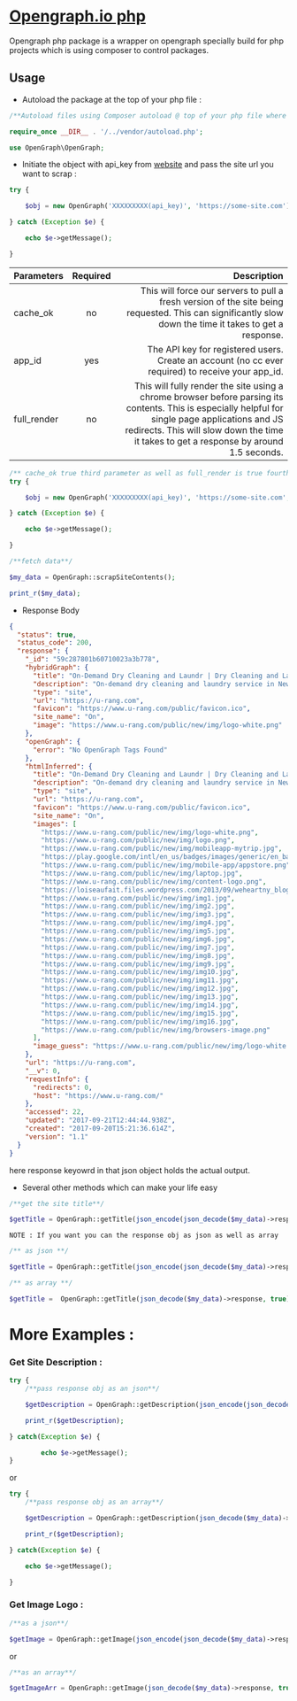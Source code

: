 # [Opengraph.io php](https://www.opengraph.io/)
Opengraph php package is a wrapper on opengraph specially build for php projects which is using composer to control packages.
## Usage 
* Autoload the package at the top of your php file :
```php
/**Autoload files using Composer autoload @ top of your php file where you want to use library*/

require_once __DIR__ . '/../vendor/autoload.php'; 

use OpenGraph\OpenGraph;

```
* Initiate the object with api_key from [website](https://opengraph.io/app/#!/account) and pass the site url you want to scrap :
```php
try {

    $obj = new OpenGraph('XXXXXXXXX(api_key)', 'https://some-site.com');

} catch (Exception $e) {

    echo $e->getMessage();

}
```
| Parameters   |      Required      |  Description |
|----------|:-------------:|------:|
| cache_ok |  no | This will force our servers to pull a fresh version of the site being requested. This can significantly slow down the time it takes to get a response. |
| app_id |    yes   |   The API key for registered users.  Create an account (no cc ever required) to receive your app_id. |
| full_render | no |    This will fully render the site using a chrome browser before parsing its contents. This is especially helpful for single page applications and JS redirects. This will slow down the time it takes to get a response by around 1.5 seconds. |

```php
/** cache_ok true third parameter as well as full_render is true fourth parameter both are optional**/
try {

    $obj = new OpenGraph('XXXXXXXXX(api_key)', 'https://some-site.com', true, true);

} catch (Exception $e) {

    echo $e->getMessage();

}
```
```php
/**fetch data**/

$my_data = OpenGraph::scrapSiteContents();

print_r($my_data);

```
* Response Body
```json
{
  "status": true,
  "status_code": 200,
  "response": {
    "_id": "59c287801b60710023a3b778",
    "hybridGraph": {
      "title": "On-Demand Dry Cleaning and Laundr | Dry Cleaning and Landry APP",
      "description": "On-demand dry cleaning and laundry service in New York City. Providing the best wash & fold service. Free pickup and delivery dry cleaner or download the app for IOS or Andorid to schedule your cleaning needs with a click of a button. Providing the best laundry prices in NYC, providing the best priced dry cleaning in NYC",
      "type": "site",
      "url": "https://u-rang.com",
      "favicon": "https://www.u-rang.com/public/favicon.ico",
      "site_name": "On",
      "image": "https://www.u-rang.com/public/new/img/logo-white.png"
    },
    "openGraph": {
      "error": "No OpenGraph Tags Found"
    },
    "htmlInferred": {
      "title": "On-Demand Dry Cleaning and Laundr | Dry Cleaning and Landry APP",
      "description": "On-demand dry cleaning and laundry service in New York City. Providing the best wash & fold service. Free pickup and delivery dry cleaner or download the app for IOS or Andorid to schedule your cleaning needs with a click of a button. Providing the best laundry prices in NYC, providing the best priced dry cleaning in NYC",
      "type": "site",
      "url": "https://u-rang.com",
      "favicon": "https://www.u-rang.com/public/favicon.ico",
      "site_name": "On",
      "images": [
        "https://www.u-rang.com/public/new/img/logo-white.png",
        "https://www.u-rang.com/public/new/img/logo.png",
        "https://www.u-rang.com/public/new/img/mobileapp-mytrip.jpg",
        "https://play.google.com/intl/en_us/badges/images/generic/en_badge_web_generic.png",
        "https://www.u-rang.com/public/new/img/mobile-app/appstore.png",
        "https://www.u-rang.com/public/new/img/laptop.jpg",
        "https://www.u-rang.com/public/new/img/content-logo.png",
        "https://loiseaufait.files.wordpress.com/2013/09/weheartny_blog_700x500.jpg",
        "https://www.u-rang.com/public/new/img/img1.jpg",
        "https://www.u-rang.com/public/new/img/img2.jpg",
        "https://www.u-rang.com/public/new/img/img3.jpg",
        "https://www.u-rang.com/public/new/img/img4.jpg",
        "https://www.u-rang.com/public/new/img/img5.jpg",
        "https://www.u-rang.com/public/new/img/img6.jpg",
        "https://www.u-rang.com/public/new/img/img7.jpg",
        "https://www.u-rang.com/public/new/img/img8.jpg",
        "https://www.u-rang.com/public/new/img/img9.jpg",
        "https://www.u-rang.com/public/new/img/img10.jpg",
        "https://www.u-rang.com/public/new/img/img11.jpg",
        "https://www.u-rang.com/public/new/img/img12.jpg",
        "https://www.u-rang.com/public/new/img/img13.jpg",
        "https://www.u-rang.com/public/new/img/img14.jpg",
        "https://www.u-rang.com/public/new/img/img15.jpg",
        "https://www.u-rang.com/public/new/img/img16.jpg",
        "https://www.u-rang.com/public/new/img/browsers-image.png"
      ],
      "image_guess": "https://www.u-rang.com/public/new/img/logo-white.png"
    },
    "url": "https://u-rang.com",
    "__v": 0,
    "requestInfo": {
      "redirects": 0,
      "host": "https://www.u-rang.com/"
    },
    "accessed": 22,
    "updated": "2017-09-21T12:44:44.938Z",
    "created": "2017-09-20T15:21:36.614Z",
    "version": "1.1"
  }
}
```
here response keyowrd in that json object holds the actual output.
* Several other methods which can make your life easy 
```php
/**get the site title**/

$getTitle = OpenGraph::getTitle(json_encode(json_decode($my_data)->response));

```
`NOTE : If you want you can the response obj as json as well as array`
```php
/** as json **/

$getTitle = OpenGraph::getTitle(json_encode(json_decode($my_data)->response));

/** as array **/

$getTitle =  OpenGraph::getTitle(json_decode($my_data)->response, true);

```
# More Examples :
### Get Site Description :
```php
try {
    /**pass response obj as an json**/

    $getDescription = OpenGraph::getDescription(json_encode(json_decode($my_data)->response));

    print_r($getDescription);

} catch(Exception $e) {

        echo $e->getMessage();
}
```
or
```php
try {
    /**pass response obj as an array**/

    $getDescription = OpenGraph::getDescription(json_decode($my_data)->response, true);

    print_r($getDescription);

} catch(Exception $e) {

    echo $e->getMessage();

}
```
### Get Image Logo :
```php
/**as a json**/

$getImage = OpenGraph::getImage(json_encode(json_decode($my_data)->response));
```
or
```php
/**as an array**/

$getImageArr = OpenGraph::getImage(json_decode($my_data)->response, true);

```
